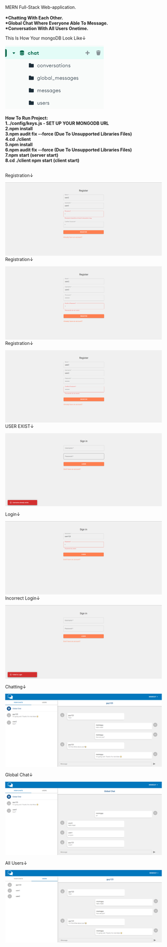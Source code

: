 MERN Full-Stack Web-application.<br><br>
<b>*Chatting With Each Other.
<br>*Global Chat Where Everyone Able To Message.
<br>*Conversation With All Users Onetime.</b>
<br>

This Is How Your mongoDB Look Like↓

![mongoDB](https://github.com/MemeBelarusGuy/Chat/blob/master/screenshots/mongoDB.png)
<br><br>
<b>How To Run Project:
<br>1../config/keys.js - SET UP YOUR MONGODB URL
<br>2.npm install
<br>3.npm audit fix --force (Due To Unsupported Libraries Files)
<br>4.cd ./client
<br>5.npm install
<br>6.npm audit fix --force (Due To Unsupported Libraries Files)
<br>7.npm start (server start)
<br>8.cd ./client npm start (client start)</b><br><br>


Registration↓

![ErrorRegister](https://github.com/MemeBelarusGuy/Chat/blob/master/screenshots/ErrorRegister.png)
Registration↓

![ErrorRegister](https://github.com/MemeBelarusGuy/Chat/blob/master/screenshots/ErrorRegister2.png)
Registration↓

![ErrorRegister](https://github.com/MemeBelarusGuy/Chat/blob/master/screenshots/ErrorRegister3.png)
USER EXIST↓

![User Exist](https://github.com/MemeBelarusGuy/Chat/blob/master/screenshots/UserExist.png)

Login↓

![Login](https://github.com/MemeBelarusGuy/Chat/blob/master/screenshots/ErrorLogin.png)
Incorrect Login↓

![Incorrect Login](https://github.com/MemeBelarusGuy/Chat/blob/master/screenshots/IncorrectLogin.png)

Chatting↓

![Chatting](https://github.com/MemeBelarusGuy/Chat/blob/master/screenshots/Chatting.png)

Global Chat↓

![Global Chat](https://github.com/MemeBelarusGuy/Chat/blob/master/screenshots/globalChat.png)

All Users↓

![Global Chat](https://github.com/MemeBelarusGuy/Chat/blob/master/screenshots/all_users.png)
